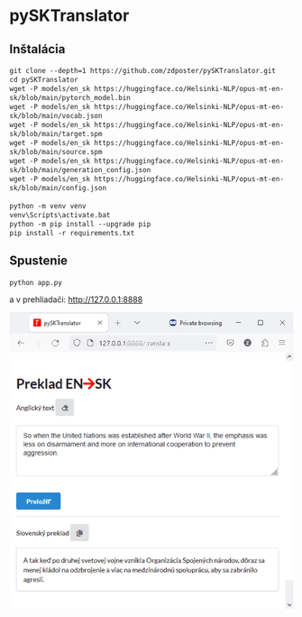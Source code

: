 # pySKTranslator

## Inštalácia

```
git clone --depth=1 https://github.com/zdposter/pySKTranslator.git
cd pySKTranslator
wget -P models/en_sk https://huggingface.co/Helsinki-NLP/opus-mt-en-sk/blob/main/pytorch_model.bin
wget -P models/en_sk https://huggingface.co/Helsinki-NLP/opus-mt-en-sk/blob/main/vocab.json
wget -P models/en_sk https://huggingface.co/Helsinki-NLP/opus-mt-en-sk/blob/main/target.spm
wget -P models/en_sk https://huggingface.co/Helsinki-NLP/opus-mt-en-sk/blob/main/source.spm
wget -P models/en_sk https://huggingface.co/Helsinki-NLP/opus-mt-en-sk/blob/main/generation_config.json
wget -P models/en_sk https://huggingface.co/Helsinki-NLP/opus-mt-en-sk/blob/main/config.json

python -m venv venv
venv\Scripts\activate.bat
python -m pip install --upgrade pip
pip install -r requirements.txt
```

## Spustenie

```
python app.py
```

a v prehliadači: http://127.0.0.1:8888

![pySKTranslator](Images/screenshots/pySKTranslator.png)